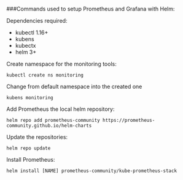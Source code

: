 ###Commands used to setup Prometheus and Grafana with Helm:

Dependencies required:
- kubectl 1.16+
- kubens
- kubectx
- helm 3+

Create namespace for the monitoring tools:
```
kubectl create ns monitoring
```

Change from default namespace into the created one
```
kubens monitoring
```

Add Prometheus the local helm repository:
```
helm repo add prometheus-community https://prometheus-community.github.io/helm-charts
```

Update the repositories:
```
helm repo update
```

Install Prometheus:
```
helm install [NAME] prometheus-community/kube-prometheus-stack
```